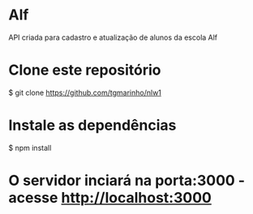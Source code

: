 # Alf

API criada para cadastro e atualização de alunos da escola Alf

# Clone este repositório
$ git clone <https://github.com/tgmarinho/nlw1>

# Instale as dependências
$ npm install

# O servidor inciará na porta:3000 - acesse <http://localhost:3000> 
